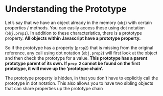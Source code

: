 # Understanding the Prototype

Let’s say that we have an object already in the memory (`obj`) with certain properties / methods. You can easily access these using dot notation (`obj.prop1`). In addition to these characteristics, there is a prototype property. **All objects within Javascript have a prototype property.**

So if the prototype has a property (`prop2`) that is missing from the original reference, any call using dot notation (`obj.prop2`) will first look at the object and then check the prototype for a value. **This prototype has a parent prototype parent of its own. If `prop 2` cannot be found on the first prototype, it will move up the ‘prototype chain’.**

The prototype property is hidden, in that you don't have to explicitly call the prototype in dot notation. This also allows you to have two sibling objects that can share properties up the prototype chain
